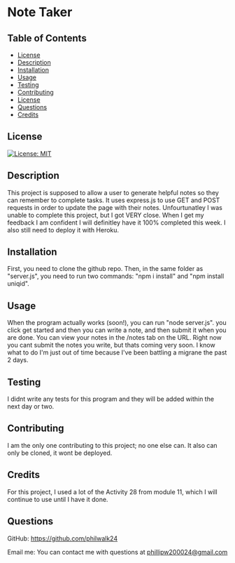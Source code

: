 # Note Taker

## Table of Contents
- [License](#description)
- [Description](#description)
- [Installation](#installation)
- [Usage](#usage)
- [Testing](#testing)
- [Contributing](#contributing)
- [License](#license)
- [Questions](#questions)
- [Credits](#credits)

## License
[![License: MIT](https://img.shields.io/badge/License-MIT-yellow.svg)](https://opensource.org/licenses/MIT)




## Description

This project is supposed to allow a user to generate helpful notes so they can remember to complete tasks. It uses express.js to use GET and POST requests in order to update the page with their notes. Unfourtunatley I was unable to complete this project, but I got VERY close. When I get my feedback I am confident I will definitley have it 100% completed this week. I also still need to deploy it with Heroku.

## Installation

First, you need to clone the github repo. Then, in the same folder as "server.js", you need to run two commands: "npm i install" and "npm install uniqid". 

## Usage
When the program actually works (soon!), you can run "node server.js". you click get started and then you can write a note, and then submit it when you are done. You can view your notes in the /notes tab on the URL. Right now you cant submit the notes you write, but thats coming very soon. I know what to do I'm just out of time because I've been battling a migrane the past 2 days.

## Testing

I didnt write any tests for this program and they will be added within the next day or two.

## Contributing

I am the only one contributing to this project; no one else can. It also can only be cloned, it wont be deployed.

## Credits

For this project, I used a lot of the Activity 28 from module 11, which I will continue to use until I have it done.

## Questions
GitHub: https://github.com/philwalk24 

Email me: You can contact me with questions at phillipw200024@gmail.com
